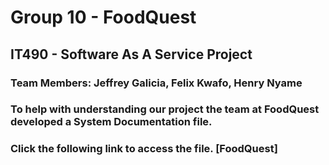 # Group 10 - FoodQuest

## IT490 - Software As A Service Project

### Team Members: Jeffrey Galicia, Felix Kwafo, Henry Nyame

### To help with understanding our project the team at FoodQuest developed a System Documentation file.
### Click the following link to access the file. [FoodQuest]
